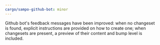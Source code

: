 ```yaml
---
cargo/sampo-github-bot: minor
---
```


Github bot's feedback messages have been improved: when no changeset is found, explicit instructions are provided on how to create one; when changesets are present, a preview of their content and bump level is included.
